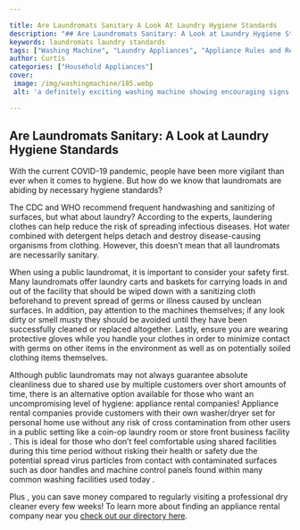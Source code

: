 ```yaml
---

title: Are Laundromats Sanitary A Look At Laundry Hygiene Standards
description: "## Are Laundromats Sanitary: A Look at Laundry Hygiene Standards...continue on"
keywords: laundromats laundry standards
tags: ["Washing Machine", "Laundry Appliances", "Appliance Rules and Regulations"]
author: Curtis
categories: ["Household Appliances"]
cover: 
 image: /img/washingmachine/185.webp
 alt: 'a definitely exciting washing machine showing encouraging signs'

---
```


## Are Laundromats Sanitary: A Look at Laundry Hygiene Standards
 
With the current COVID-19 pandemic, people have been more vigilant than ever when it comes to hygiene. But how do we know that laundromats are abiding by necessary hygiene standards? 
 
The CDC and WHO recommend frequent handwashing and sanitizing of surfaces, but what about laundry? According to the experts, laundering clothes can help reduce the risk of spreading infectious diseases. Hot water combined with detergent helps detach and destroy disease-causing organisms from clothing. However, this doesn’t mean that all laundromats are necessarily sanitary. 

When using a public laundromat, it is important to consider your safety first. Many laundromats offer laundry carts and baskets for carrying loads in and out of the facility that should be wiped down with a sanitizing cloth beforehand to prevent spread of germs or illness caused by unclean surfaces. In addition, pay attention to the machines themselves; if any look dirty or smell musty they should be avoided until they have been successfully cleaned or replaced altogether. Lastly, ensure you are wearing protective gloves while you handle your clothes in order to minimize contact with germs on other items in the environment as well as on potentially soiled clothing items themselves. 

Although public laundromats may not always guarantee absolute cleanliness due to shared use by multiple customers over short amounts of time, there is an alternative option available for those who want an uncompromising level of hygiene: appliance rental companies! Appliance rental companies provide customers with their own washer/dryer set for personal home use without any risk of cross contamination from other users in a public setting like a coin-op laundry room or store front business facility . This is ideal for those who don’t feel comfortable using shared facilities during this time period without risking their health or safety due the potential spread virus particles from contact with contaminated surfaces such as door handles and machine control panels found within many common washing facilities used today . 

Plus , you can save money compared to regularly visiting a professional dry cleaner every few weeks! To learn more about finding an appliance rental company near you [check out our directory here](./pages/appliance-rental).

